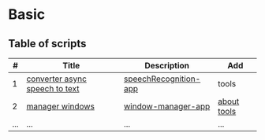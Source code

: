 # Basic
 
## Table of scripts

| # | Title | Description |Add|
|---|-------|----------|----------|
| 1 | [converter async speech to text](./async/converter/async-speech-to-text/README.md) | [speechRecognition-app](./async/converter/async-speech-to-text/main.py) | tools|
| 2 | [manager windows](./cmd/process/window%20manager/README.md)| [window-manager-app](./cmd/process/window%20manager/window_manager.py) | [about tools](./cmd/process/window%20manager/data/add.md) |
| ... | ... | ... |...|
